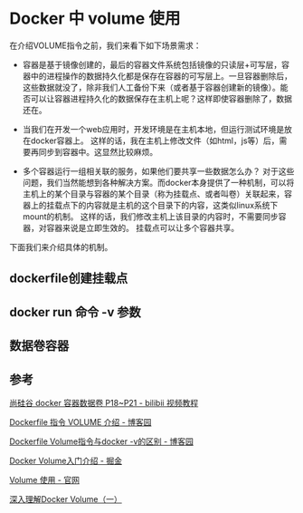 # Docker 中 volume 使用

在介绍VOLUME指令之前，我们来看下如下场景需求：

- 容器是基于镜像创建的，最后的容器文件系统包括镜像的只读层+可写层，容器中的进程操作的数据持久化都是保存在容器的可写层上。一旦容器删除后，这些数据就没了，除非我们人工备份下来（或者基于容器创建新的镜像）。能否可以让容器进程持久化的数据保存在主机上呢？这样即使容器删除了，数据还在。
- 当我们在开发一个web应用时，开发环境是在主机本地，但运行测试环境是放在docker容器上。
  这样的话，我在主机上修改文件（如html，js等）后，需要再同步到容器中。这显然比较麻烦。

- 多个容器运行一组相关联的服务，如果他们要共享一些数据怎么办？
  对于这些问题，我们当然能想到各种解决方案。而docker本身提供了一种机制，可以将主机上的某个目录与容器的某个目录（称为挂载点、或者叫卷）关联起来，容器上的挂载点下的内容就是主机的这个目录下的内容，这类似linux系统下mount的机制。 这样的话，我们修改主机上该目录的内容时，不需要同步容器，对容器来说是立即生效的。 挂载点可以让多个容器共享。



下面我们来介绍具体的机制。



## dockerfile创建挂载点



## docker run 命令 -v 参数



## 数据卷容器









## 参考

[尚硅谷 docker 容器数据卷 P18~P21 - bilibii 视频教程](https://www.bilibili.com/video/av27122140/?p=18)

[Dockerfile 指令 VOLUME 介绍 - 博客园](http://www.cnblogs.com/51kata/p/5266626.html)

[Dockerfile Volume指令与docker -v的区别 - 博客园](https://www.cnblogs.com/walterfong/p/10017976.html)

[Docker Volume入门介绍 - 掘金](http://www.dockerinfo.net/1857.html)

[Volume 使用 - 官网](https://docs.docker.com/storage/volumes/)

[深入理解Docker Volume（一）](http://dockone.io/article/128)